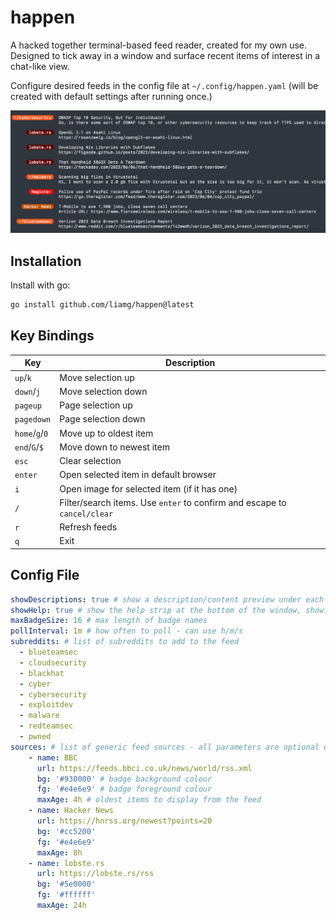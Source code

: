 # happen

A hacked together terminal-based feed reader, created for my own use. Designed to tick away in a window and surface recent items of interest in a chat-like view.

Configure desired feeds in the config file at `~/.config/happen.yaml` (will be created with default settings after running once.)

![screenshot](screenshot.png)

## Installation

Install with go:

```bash
go install github.com/liamg/happen@latest
```

## Key Bindings

| Key                     | Description |
| ----------------------- | ----------- |
| `up`/`k`                | Move selection up |
| `down`/`j`              | Move selection down |
| `pageup`                | Page selection up |
| `pagedown`              | Page selection down |
| `home`/`g`/`0`          | Move up to oldest item  |
| `end`/`G`/`$`           | Move down to newest item  |
| `esc`                   | Clear selection |
| `enter`                 | Open selected item in default browser |
| `i`                     | Open image for selected item (if it has one) |
| `/`                     | Filter/search items. Use `enter` to confirm and escape to `cancel/clear` |
| `r`                     | Refresh feeds |
| `q`                     | Exit |

## Config File

```yaml
showDescriptions: true # show a description/content preview under each item
showHelp: true # show the help strip at the bottom of the window, showing shortcuts + time to next update
maxBadgeSize: 16 # max length of badge names
pollInterval: 1m # how often to poll - can use h/m/s
subreddits: # list of subreddits to add to the feed
  - blueteamsec
  - cloudsecurity
  - blackhat
  - cyber
  - cybersecurity
  - exploitdev
  - malware
  - redteamsec
  - pwned
sources: # list of generic feed sources - all parameters are optional except url
    - name: BBC
      url: https://feeds.bbci.co.uk/news/world/rss.xml
      bg: '#930000' # badge background colour
      fg: '#e4e6e9' # badge foreground colour
      maxAge: 4h # oldest items to display from the feed
    - name: Hacker News
      url: https://hnrss.org/newest?points=20
      bg: '#cc5200'
      fg: '#e4e6e9'
      maxAge: 8h
    - name: lobste.rs
      url: https://lobste.rs/rss
      bg: '#5e0000'
      fg: '#ffffff'
      maxAge: 24h
```
